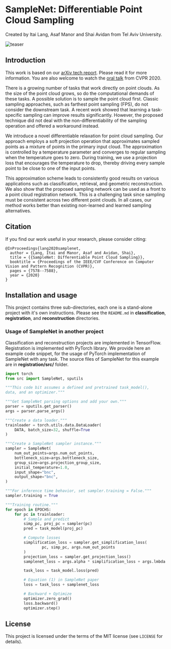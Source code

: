 # SampleNet: Differentiable Point Cloud Sampling
Created by Itai Lang, Asaf Manor and Shai Avidan from Tel Aviv University.

![teaser](https://github.com/itailang/SampleNet/blob/master/doc/teaser.png)

## Introduction
This work is based on our [arXiv tech report](https://arxiv.org/abs/1912.03663). Please read it for more information. You are also welcome to watch the [oral talk](https://youtu.be/wOKlqnJ0XcE) from CVPR 2020.

There is a growing number of tasks that work directly on point clouds. As the size of the point cloud grows, so do the computational demands of these tasks. A possible solution is to sample the point cloud first. Classic sampling approaches, such as farthest point sampling (FPS), do not consider the downstream task. A recent work showed that learning a task-specific sampling can improve results significantly. However, the proposed technique did not deal with the non-differentiability of the sampling operation and offered a workaround instead.

We introduce a novel differentiable relaxation for point cloud sampling. Our approach employs a soft projection operation that approximates sampled points as a mixture of points in the primary input cloud. The approximation is controlled by a temperature parameter and converges to regular sampling when the temperature goes to zero. During training, we use a projection loss that encourages the temperature to drop, thereby driving every sample point to be close to one of the input points.

This approximation scheme leads to consistently good results on various applications such as classification, retrieval, and geometric reconstruction. We also show that the proposed sampling network can be used as a front to a point cloud registration network. This is a challenging task since sampling must be consistent across two different point clouds. In all cases, our method works better than existing non-learned and learned sampling alternatives.

## Citation
If you find our work useful in your research, please consider citing:

	@InProceedings{lang2020samplenet,
	  author = {Lang, Itai and Manor, Asaf and Avidan, Shai},
	  title = {{SampleNet: Differentiable Point Cloud Sampling}},
	  booktitle = {Proceedings of the IEEE/CVF Conference on Computer Vision and Pattern Recognition (CVPR)},
	  pages = {7578--7588},
	  year = {2020}
	}

## Installation and usage
This project contains three sub-directories, each one is a stand-alone project with it's own instructions. Please see the `README.md` in **classification**, **registration**, and **reconstruction** directories.

### Usage of SampleNet in another project
Classification and reconstruction projects are implemented in TensorFlow. Registration is implemented with PyTorch library. We provide here an example code snippet, for the usage of PyTorch implementation of SampleNet with any task. The source files of SampleNet for this example are in **registration/src/** folder.
```python
import torch
from src import SampleNet, sputils

"""This code bit assumes a defined and pretrained task_model(),
data, and an optimizer."""

"""Get SampleNet parsing options and add your own."""
parser = sputils.get_parser()
args = parser.parse_args()

"""Create a data loader."""
trainloader = torch.utils.data.DataLoader(
    DATA, batch_size=32, shuffle=True
)

"""Create a SampleNet sampler instance."""
sampler = SampleNet(
    num_out_points=args.num_out_points,
    bottleneck_size=args.bottleneck_size,
    group_size=args.projection_group_size,
    initial_temperature=1.0,
    input_shape="bnc",
    output_shape="bnc",
)

"""For inference time behavior, set sampler.training = False."""
sampler.training = True

"""Training routine."""
for epoch in EPOCHS:
    for pc in trainloader:
        # Sample and predict
        simp_pc, proj_pc = sampler(pc)
        pred = task_model(proj_pc)

        # Compute losses
        simplification_loss = sampler.get_simplification_loss(
                pc, simp_pc, args.num_out_points
        )
        projection_loss = sampler.get_projection_loss()
        samplenet_loss = args.alpha * simplification_loss + args.lmbda * projection_loss

        task_loss = task_model.loss(pred)

        # Equation (1) in SampleNet paper
        loss = task_loss + samplenet_loss

        # Backward + Optimize
        optimizer.zero_grad()
        loss.backward()
        optimizer.step()
```

## License
This project is licensed under the terms of the MIT license (see `LICENSE` for details).
